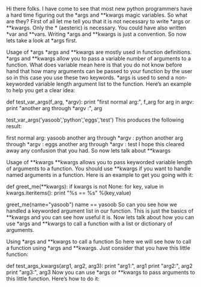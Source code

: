 Hi there folks. I have come to see that most new python programmers have a hard time figuring out the *args and **kwargs magic variables. So what are they? First of all let me tell you that it is not necessary to write *args or **kwargs. Only the * (aesteric) is necessary. You could have also written *var and **vars. Writing *args and **kwargs is just a convention. So now lets take a look at *args first.

Usage of *args *args and **kwargs are mostly used in function definitions. *args and **kwargs allow you to pass a variable number of arguments to a function. What does variable mean here is that you do not know before hand that how many arguments can be passed to your function by the user so in this case you use these two keywords. *args is used to send a non-keyworded variable length argument list to the function. Here’s an example to help you get a clear idea:

def test_var_args(f_arg, *argv): print "first normal arg:", f_arg for arg in argv: print "another arg through *argv :", arg

test_var_args('yasoob','python','eggs','test') This produces the following result:

first normal arg: yasoob another arg through *argv : python another arg through *argv : eggs another arg through *argv : test I hope this cleared away any confusion that you had. So now lets talk about **kwargs

Usage of **kwargs **kwargs allows you to pass keyworded variable length of arguments to a function. You should use **kwargs if you want to handle named arguments in a function. Here is an example to get you going with it:

def greet_me(**kwargs): if kwargs is not None: for key, value in kwargs.iteritems(): print "%s == %s" %(key,value)

greet_me(name="yasoob") name == yasoob So can you see how we handled a keyworded argument list in our function. This is just the basics of **kwargs and you can see how useful it is. Now lets talk about how you can use *args and **kwargs to call a function with a list or dictionary of arguments.

Using *args and **kwargs to call a function So here we will see how to call a function using *args and **kwargs. Just consider that you have this little function:

def test_args_kwargs(arg1, arg2, arg3): print "arg1:", arg1 print "arg2:", arg2 print "arg3:", arg3 Now you can use *args or **kwargs to pass arguments to this little function. Here’s how to do it: